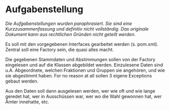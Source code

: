 # Aufgabenstellung

*Die Aufgabenstellungen wurden paraphrasiert. Sie sind eine Kurzzusammenfassung und definitiv nicht vollständig. Das originale Dokument kann aus rechtlichen Gründen nicht geteilt werden.*

Es soll mit den vorgegebenen Interfaces gearbeitet werden (s. pom.xml).
Zentral soll eine Factory sein, die quasi alles macht.

Die gegebenen Stammdaten und Abstimmungen sollen von der Factory eingelesen und auf die Klassen abgebildet werden.
Einzulesene Daten sind u.A. Abgeordnete, welchen Fraktionen und Gruppen sie angehören, und wie sie abgestimmt haben.
For no reason at all sollen 3 eigene Exceptions gebaut werden.

Aus den Daten soll dann ausgelesen werden, wer wie oft und wie lange geredet hat, wer in Ausschüssen war, wer wo die Wahl gewonnen hat, wer Ämter innehatte, etc.


